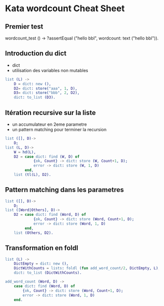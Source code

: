 # Kata wordcount Cheat Sheet

## Premier test

wordcount_test () ->
    ?assertEqual ("hello bbl", wordcount: text ("hello bbl")).


## Introduction du dict

- dict
- utilisation des variables non mutables

```erlang
list (L) ->
    D = dict: new (),
    D2= dict: store("aaa", 1, D),
    D3= dict: store("bbb", 2, D2),
    dict: to_list (D3).
```

## Itération recursive sur la liste

- un accumulateur en 2eme parametre
- un pattern matching pour terminer la recursion

```erlang
list ([], D)->
    D;
list (L, D)->
    W = hd(L),
    D2 = case dict: find (W, D) of
             {ok, Count} -> dict: store (W, Count+1, D);
             error -> dict: store (W, 1, D)
         end,
    list (tl(L), D2).
```

## Pattern matching dans les parametres

```erlang
list ([], D)->
    D;
list ([Word|Others], D)->
    D2 = case dict: find (Word, D) of
             {ok, Count} -> dict: store (Word, Count+1, D);
             error -> dict: store (Word, 1, D)
         end,
    list (Others, D2).
```

## Transformation en foldl


```erlang
list (L) ->
    DictEmpty = dict: new (),
    DictWithCounts = lists: foldl (fun add_word_count/2, DictEmpty, L),
    dict: to_list (DictWithCounts).

add_word_count (Word, D) ->
    case dict: find (Word, D) of
        {ok, Count} -> dict: store (Word, Count+1, D);
        error -> dict: store (Word, 1, D)
    end.
```
